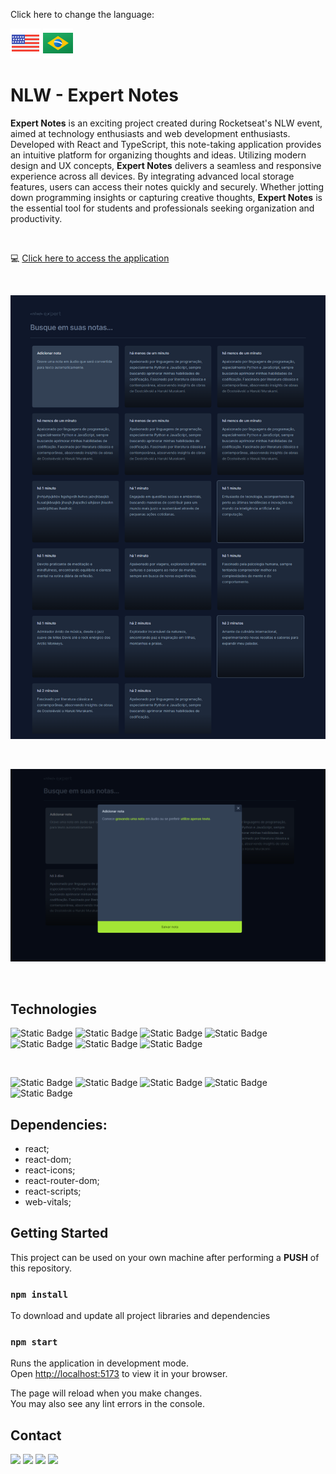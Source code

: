 Click here to change the language:

[![flag-eua](./src/img/eua.png)](./REDME.md) [![flag-brasil](./src/img/brasil.png)](./README-pt-br.md)

# NLW - Expert Notes

**Expert Notes** is an exciting project created during Rocketseat's NLW event, aimed at technology enthusiasts and web development enthusiasts. Developed with React and TypeScript, this note-taking application provides an intuitive platform for organizing thoughts and ideas. Utilizing modern design and UX concepts, **Expert Notes** delivers a seamless and responsive experience across all devices. By integrating advanced local storage features, users can access their notes quickly and securely. Whether jotting down programming insights or capturing creative thoughts, **Expert Notes** is the essential tool for students and professionals seeking organization and productivity.

<br>

:computer: [Click here to access the application](https://nlw-expert-notes-zeta-rust.vercel.app/)

<br>

![nlw-expert-notes](./src/img/expertNotes.png)

<br>

![nlw-expert-notes2](./src/img/expertNotes2.PNG)

<br>

## Technologies

![Static Badge](https://img.shields.io/badge/React-242424?style=for-the-badge&logo=react&logoColor=00d9ff&labelColor=242424)
![Static Badge](https://img.shields.io/badge/JavaScript-242424?style=for-the-badge&logo=javascript&logoColor=ffff00&labelColor=242424)
![Static Badge](https://img.shields.io/badge/TypeScript-007acc?style=for-the-badge&logo=typescript&logoColor=fff&labelColor=007acc)
![Static Badge](https://img.shields.io/badge/HTML5-ec6231?style=for-the-badge&logo=html5&logoColor=fff&labelColor=ec6231)
![Static Badge](https://img.shields.io/badge/CSS-007acc?style=for-the-badge&logo=css3&logoColor=fff&labelColor=007acc)
![Static Badge](https://img.shields.io/badge/Vite-993399?style=for-the-badge&logo=vite&logoColor=ffff00&labelColor=993399)
![Static Badge](https://img.shields.io/badge/Tailwindcss-93c5fd?style=for-the-badge&logo=tailwindcss&logoColor=242424&labelColor=93c5fd)

<br>

![Static Badge](https://img.shields.io/badge/npm-FF0000?style=for-the-badge&logo=npm&logoColor=fff&labelColor=FF0000)
![Static Badge](https://img.shields.io/badge/vscode-007acc?style=for-the-badge&logo=visualstudio&logoColor=fff&labelColor=007acc)
![Static Badge](https://img.shields.io/badge/github-242424?style=for-the-badge&logo=github&logoColor=fff&labelColor=242424)
![Static Badge](https://img.shields.io/badge/Git-ec6231?style=for-the-badge&logo=git&logoColor=fff&labelColor=ec6231)
![Static Badge](https://img.shields.io/badge/vercel-242424?style=for-the-badge&logo=vercel&logoColor=fff&labelColor=242424)

## Dependencies:

- react;
- react-dom;
- react-icons;
- react-router-dom;
- react-scripts;
- web-vitals;

## Getting Started

This project can be used on your own machine after performing a **PUSH** of this repository.

### `npm install`

To download and update all project libraries and dependencies

### `npm start`

Runs the application in development mode.\
Open [http://localhost:5173](http://localhost:5173) to view it in your browser.

The page will reload when you make changes.\
You may also see any lint errors in the console.

## Contact

<div>
  <a href="https://portfolio-ten-lime-67.vercel.app/" target="_blank"><img src="https://img.shields.io/badge/portifolio-FF0000?style=for-the-badge&logo=unitednations&logoColor=white" target="_blank"></a>
  <a href="https://instagram.com/" target="_blank"><img src="https://img.shields.io/badge/-Instagram-%23E4405F?style=for-the-badge&logo=instagram&logoColor=white" target="_blank"></a> 
  <a href = "mailto:riccettodev@gmail.com"><img src="https://img.shields.io/badge/-Gmail-%23333?style=for-the-badge&logo=gmail&logoColor=white" target="_blank"></a>
  <a href="https://www.linkedin.com/in/eduardo-peixoto-riccetto-094a53a2/" target="_blank"><img src="https://img.shields.io/badge/-LinkedIn-%230077B5?style=for-the-badge&logo=linkedin&logoColor=white" target="_blank"></a> 
</div>
